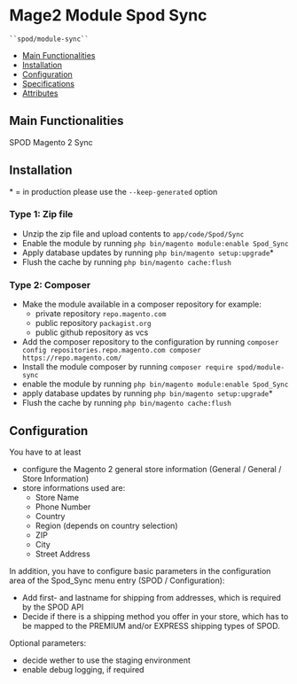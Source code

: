 # Mage2 Module Spod Sync

    ``spod/module-sync``

 - [Main Functionalities](#markdown-header-main-functionalities)
 - [Installation](#markdown-header-installation)
 - [Configuration](#markdown-header-configuration)
 - [Specifications](#markdown-header-specifications)
 - [Attributes](#markdown-header-attributes)


## Main Functionalities
SPOD Magento 2 Sync

## Installation
\* = in production please use the `--keep-generated` option

### Type 1: Zip file

 - Unzip the zip file and upload contents to `app/code/Spod/Sync`
 - Enable the module by running `php bin/magento module:enable Spod_Sync`
 - Apply database updates by running `php bin/magento setup:upgrade`\*
 - Flush the cache by running `php bin/magento cache:flush`

### Type 2: Composer

 - Make the module available in a composer repository for example:
    - private repository `repo.magento.com`
    - public repository `packagist.org`
    - public github repository as vcs
 - Add the composer repository to the configuration by running `composer config repositories.repo.magento.com composer https://repo.magento.com/`
 - Install the module composer by running `composer require spod/module-sync`
 - enable the module by running `php bin/magento module:enable Spod_Sync`
 - apply database updates by running `php bin/magento setup:upgrade`\*
 - Flush the cache by running `php bin/magento cache:flush`


## Configuration

You have to at least
* configure the Magento 2 general store information (General / General / Store Information)
* store informations used are:
  * Store Name
  * Phone Number
  * Country
  * Region (depends on country selection)
  * ZIP
  * City
  * Street Address

In addition, you have to configure basic parameters in the configuration area of the
Spod_Sync menu entry (SPOD / Configuration):

* Add first- and lastname for shipping from addresses, which is required by the SPOD API
* Decide if there is a shipping method you offer in your store, which has to be mapped to the PREMIUM and/or EXPRESS shipping types of SPOD.

Optional parameters:
* decide wether to use the staging environment
* enable debug logging, if required






